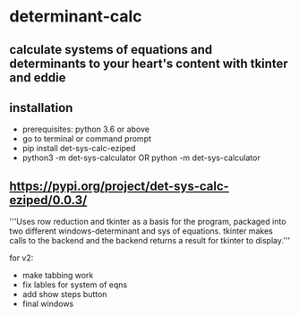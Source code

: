 # determinant-calc
## calculate systems of equations and determinants to your heart's content with tkinter and eddie

## installation
* prerequisites: python 3.6 or above
* go to terminal or command prompt
* pip install det-sys-calc-eziped
* python3 -m det-sys-calculator OR python -m det-sys-calculator 
## https://pypi.org/project/det-sys-calc-eziped/0.0.3/

'''Uses row reduction and tkinter as a basis for the program, packaged into two different windows-determinant and sys of equations.
    tkinter makes calls to the backend and the backend returns a result for tkinter to display.'''

for v2:
* make tabbing work
* fix lables for system of eqns
* add show steps button
* final windows


